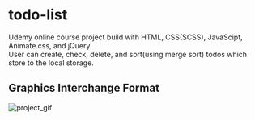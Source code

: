 # todo-list
Udemy online course project build with HTML, CSS(SCSS), JavaScipt, Animate.css, and jQuery.<br />
User can create, check, delete, and sort(using merge sort) todos which store to the local storage.
## Graphics Interchange Format
![project_gif](https://user-images.githubusercontent.com/91156531/180043047-5cef4e5d-4620-4d66-84f3-1f06dac46449.gif)

